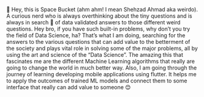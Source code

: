 👋 Hey, this is Space Bucket (ahm ahm! I mean Shehzad Ahmad aka weirdo). A curious nerd who is always overthinking about the tiny questions and is always in search 👀 of data validated answers to those different weird questions. 
Hey bro, if you have such built-in problems, why don’t you try the field of Data Science, ha?
That’s what I am doing, searching for the answers to the various questions that can add value to the betterment of the society and plays vital role in solving some of the major problems, all by using the art and science of the “Data Science”. The amazing this that fascinates me are the different Machine Learning algorithms that really are going to change the world in much better way. 
Also, I am going through the journey of learning developing mobile applications using flutter. It helps me to apply the outcomes of trained ML models and connect them to some interface that really can add value to someone 😊

<!---
SpaceBuckett/SpaceBuckett is a ✨ special ✨ repository because its `README.md` (this file) appears on your GitHub profile.
You can click the Preview link to take a look at your changes.
--->
